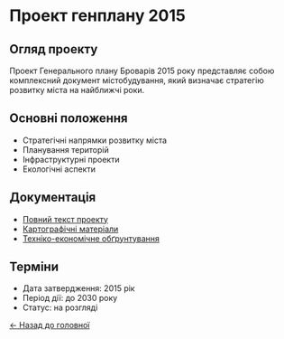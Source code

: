 # Проект генплану 2015

## Огляд проекту

Проект Генерального плану Броварів 2015 року представляє собою комплексний документ містобудування, який визначає стратегію розвитку міста на найближчі роки.

## Основні положення

- Стратегічні напрямки розвитку міста
- Планування територій
- Інфраструктурні проекти
- Екологічні аспекти

## Документація

- [Повний текст проекту](/documents/project-2015-full)
- [Картографічні матеріали](/documents/project-2015-maps)
- [Техніко-економічне обґрунтування](/documents/project-2015-teo)

## Терміни

- Дата затвердження: 2015 рік
- Період дії: до 2030 року
- Статус: на розгляді

[← Назад до головної](/) 